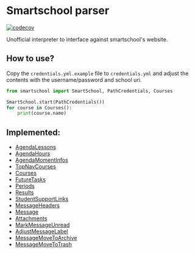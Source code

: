 # Smartschool parser

[![codecov](https://codecov.io/gh/svaningelgem/smartschool/graph/badge.svg?token=U0A3H3K4L0)](https://codecov.io/gh/svaningelgem/smartschool)

Unofficial interpreter to interface against smartschool's website.

## How to use?

Copy the `credentials.yml.example` file to `credentials.yml` and adjust the contents with the username/password and school uri.

```python
from smartschool import SmartSchool, PathCredentials, Courses

SmartSchool.start(PathCredentials())
for course in Courses():
    print(course.name)
```

## Implemented:

- [AgendaLessons](src/smartschool/agenda.py)
- [AgendaHours](src/smartschool/agenda.py)
- [AgendaMomentInfos](src/smartschool/agenda.py)
- [TopNavCourses](src/smartschool/courses.py)
- [Courses](src/smartschool/courses.py)
- [FutureTasks](src/smartschool/objects.py)
- [Periods](src/smartschool/periods.py)
- [Results](src/smartschool/results.py)
- [StudentSupportLinks](src/smartschool/student_support.py)
- [MessageHeaders](src/smartschool/messages.py)
- [Message](src/smartschool/messages.py)
- [Attachments](src/smartschool/messages.py)
- [MarkMessageUnread](src/smartschool/messages.py)
- [AdjustMessageLabel](src/smartschool/messages.py)
- [MessageMoveToArchive](src/smartschool/messages.py)
- [MessageMoveToTrash](src/smartschool/messages.py)
